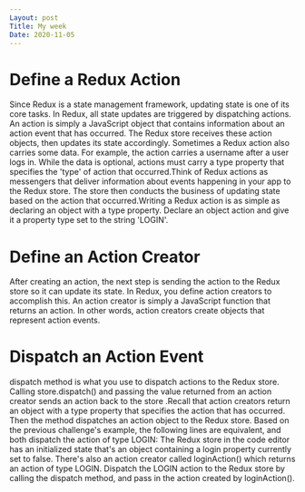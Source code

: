 ```yaml
---
Layout: post
Title: My week
Date: 2020-11-05
---
```


# Define a Redux Action

Since Redux is a state management framework, updating state is one of its core tasks. In Redux, all state updates
are triggered by dispatching actions. An action is simply a JavaScript object that contains information about 
an action event that has occurred. The Redux store receives these action objects, then updates its state accordingly. 
Sometimes a Redux action also carries some data. For example, the action carries a username after a user logs in. While 
the data is optional, actions must carry a type property that specifies the 'type' of action that occurred.Think 
of Redux actions as messengers that deliver information about events happening in your app to the Redux store. 
The store then conducts the business of updating state based on the action that occurred.Writing a Redux action 
is as simple as declaring an object with a type property. Declare an object action and give it a property type 
set to the string 'LOGIN'.

# Define an Action Creator

After creating an action, the next step is sending the action to the Redux store so it can update its state. 
In Redux, you define action creators to accomplish this. An action creator is simply a JavaScript function that 
returns an action. In other words, action creators create objects that represent action events.

# Dispatch an Action Event

dispatch method is what you use to dispatch actions to the Redux store. Calling store.dispatch() and passing 
the value returned from an action creator sends an action back to the store .Recall that action creators return 
an object with a type property that specifies the action that has occurred. Then the method dispatches an action 
object to the Redux store. Based on the previous challenge's example, the following lines are equivalent, and 
both dispatch the action of type LOGIN:
The Redux store in the code editor has an initialized state that's an object containing a login property 
currently set to false. There's also an action creator called loginAction() which returns an action of type 
LOGIN. Dispatch the LOGIN action to the Redux store by calling the dispatch method, and pass in the action 
created by loginAction().

